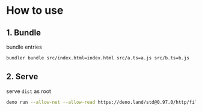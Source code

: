 # How to use

## 1. Bundle

bundle entries

```sh
bundler bundle src/index.html=index.html src/a.ts=a.js src/b.ts=b.js
```

## 2. Serve

serve `dist` as root

```sh
deno run --allow-net --allow-read https://deno.land/std@0.97.0/http/file_server.ts dist
```
